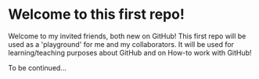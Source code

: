 # Welcome to this first repo!

Welcome to my invited friends, both new on GitHub!
This first repo will be used as a 'playground' for me and my collaborators.
It will be used for learning/teaching purposes about GitHub and on How-to work with GitHub!

To be continued...
